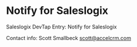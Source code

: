 Notify for Saleslogix
=====================

Saleslogix DevTap Entry: Notify for Saleslogix


Contact info: Scott Smallbeck   scott@accelcrm.com 
